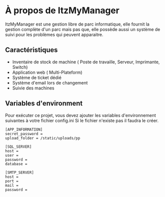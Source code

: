 
# À propos de ItzMyManager

ItzMyManager est une gestion libre de parc informatique, elle fournit la
gestion complète d'un parc mais pas que, elle possède aussi un 
système de suivi pour les problèmes qui peuvent apparaitre.


## Caractéristiques

- Inventaire de stock de machine ( Poste de travaille, Serveur, Imprimante, Switch)
- Application web ( Multi-Plateform)
- Système de ticket dédié
- Système d'email lors de changement
- Suivie des machines


## Variables d'environment

Pour exécuter ce projet, vous devez ajouter les variables d'environnement suivantes à votre fichier config.ini
Si le fichier n'existe pas il faudra le créer.


```
[APP_INFORMATION]
secret_password = 
upload_folder = /static/uploads/pp

[SQL_SERVER]
host = 
user = 
password = 
database = 

[SMTP_SERVER]
host = 
port = 
mail = 
password = 
```

